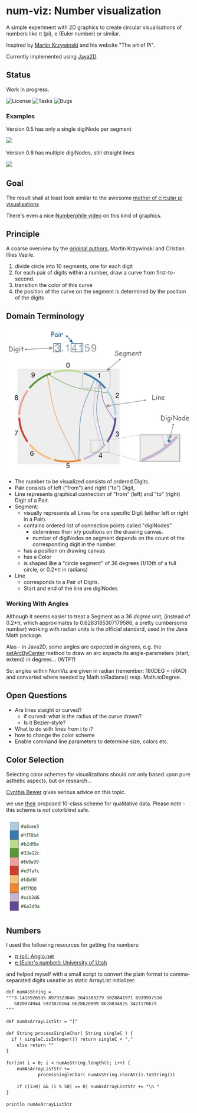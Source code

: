 # num-viz: Number visualization 
A simple experiment with 2D graphics to create circular visualisations of numbers
like &#960; (pi), e (Euler number) or similar.

Inspired by [Martin Krzywinski](http://mkweb.bcgsc.ca/pi/art/method.mhtml) and his
website "The art of Pi".

Currently implemented using [Java2D](https://docs.oracle.com/javase/tutorial/2d/).

## Status
Work in progress. 

![License](https://img.shields.io/github/license/gernotstarke/num-viz.svg)
![Tasks](https://img.shields.io/github/issues/gernotstarke/num-viz.svg)
![Bugs](https://badge.waffle.io/gernotstarke/num-viz.svg?label=bug&title=Bugs)

###  Examples
Version 0.5 has only a single digiNode per segment

<img src="https://raw.githubusercontent.com/gernotstarke/num-viz/master/doc/screenshots/NumViz-V0_5.jpg" width=400>


Version 0.8 has multiple digiNodes, still straight lines

<img src="https://raw.githubusercontent.com/gernotstarke/num-viz/master/doc/screenshots/NumViz-V0_8.jpg" width=400>


## Goal
The result shall at least look similar to the awesome [mother of circular pi visualisations](http://thecreatorsproject.vice.com/blog/visualising-the-infinite-data-of-pie)

There's even a nice [Numberphile video](https://www.youtube.com/watch?v=NPoj8lk9Fo4) on this kind of graphics.


## Principle

A coarse overview by the [original authors](http://mkweb.bcgsc.ca/pi/art/method.mhtml),
Martin Krzywinski and Cristian Illies Vasile.

1. divide circle into 10 segments, one for each digit
2. for each pair of digits within a number, draw a curve from first-to-second.
3. transition the color of this curve
4. the position of the curve on the segment is determined by the position of the digits


## Domain Terminology

![number visualization domain](numviz-domain.jpg)

* The number to be visualized consists of ordered Digits.
* Pair consists of left ("from") and right ("to") Digit,
* Line represents graphical connection of "from" (left) and "to" (right) Digit of a Pair.
* Segment:
  * visually represents all Lines for one specific Digit (either left or right in a Pair).
  * contains ordered list of connection points called "digiNodes" 
     * determines their x/y positions on the drawing canvas.
     * number of digiNodes on segment depends on the count of the corresponding
        digit in the number.
  * has a position on drawing canvas
  * has a Color
  * is shaped like a "circle segment" of 36 degrees (1/10th of a full circle,
  or 0.2*&#960; in radians)
* Line
  * corresponds to a Pair of Digits.
  * Start and end of the line are digiNodes

### Working With Angles
Although it seems easier to treat a Segment as a 36 *degree* unit, 
(instead of 0.2*&#960;, which approximates to 0.6283185307179586, 
a pretty cumbersome number)
working with radian units is the official standard, 
used in the Java Math package.

Alas - in Java2D, some angles are expected in *degrees*, e.g. the
[setArcByCenter](https://docs.oracle.com/javase/8/docs/api/java/awt/geom/Arc2D.html#setArcByCenter-double-double-double-double-double-int-) method to
draw an arc expects its angle-parameters (start, extend) in degrees... (WTF?)

So: angles within NumViz are given in radian (remember: 180DEG = &#960;RAD)
and converted where needed by Math.toRadians() resp. Math.toDegree.


## Open Questions
* Are lines staight or curved?
  * if curved: what is the radius of the curve drawn?
  * Is it Bezier-style?
* What to do with lines from i to i?
* how to change the color scheme
* Enable command line parameters to determine size, colors etc.



## Color Selection
 
 Selecting color schemes for visualizations should *not* only based
upon pure asthetic aspects, but on research...

[Cynthia Bewer](http://colorbrewer2.org/) gives serious advice on this topic.  

we use [their](http://colorbrewer2.org/?type=qualitative&scheme=Paired&n=10) proposed 10-class scheme for qualitative data.
Please note - this scheme is *not* colorblind safe.

![ColorBrewer Scheme](./ColorBrewer10ClassScheme.jpg) 

## Numbers
I used the following resources for getting the numbers:

* [&#960; (pi): Angio.net](http://www.angio.net/pi/digits.html)
* [e (Euler's number): University of Utah](http://www.math.utah.edu/~pa/math/e.html)

and helped myself with a small script to convert the plain format to
comma-separated digits useable as static ArrayList initializer:

    def numAsString =
    """3.1415926535 8979323846 2643383279 5028841971 6939937510
       5820974944 5923078164 0628620899 8628034825 3421170679
    """

    def numAsArrayListStr = "["

    def String processSingleChar( String singleC ) {
      if ( singleC.isInteger()) return singleC + ","
        else return ""
    }

    for(int i = 0; i < numAsString.length(); i++) {
        numAsArrayListStr +=
                processSingleChar( numAsString.charAt(i).toString())

        if ((i>0) && (i % 50) == 0) numAsArrayListStr += "\n "
    }

    println numAsArrayListStr


